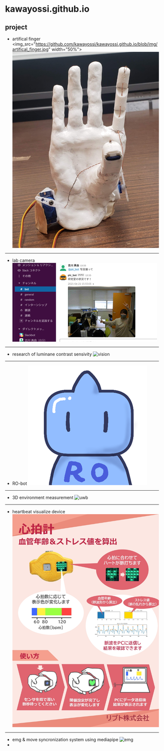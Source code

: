 # kawayossi.github.io

## project
* artifical finger
<img_src="https://github.com/kawayossi/kawayossi.github.io/blob/img/artifical_finger.jpg" width="50%">
![artifical_finger](https://github.com/kawayossi/kawayossi.github.io/blob/img/artifical_finger.jpg?raw=true)

------
* lab camera
![pic_bot](https://github.com/kawayossi/kawayossi.github.io/blob/img/pic_bot.png?raw=true)

---
* research of luminane contrast sensivity
![vision](https://github.com/kawayossi/kawayossi.github.io/blob/img/Contrast_poster.jpg?raw=true)

---
* RO-bot
![RO-bot](https://github.com/kawayossi/kawayossi.github.io/blob/img/RO-bot_icon.png?raw=true)

---
* 3D environment measurement
![uwb](https://github.com/kawayossi/kawayossi.github.io/blob/img/UWB_poster.jpg?raw=true)

---
* heartbeat visualize device
![HRmonitor](https://github.com/kawayossi/kawayossi.github.io/blob/img/HRmonitor.jpg?raw=true)

---
* emg & move syncronization system using mediapipe
![emg](https://github.com/kawayossi/kawayossi.github.io/blob/img/EMG_poster.jpg?raw=true)
* 
